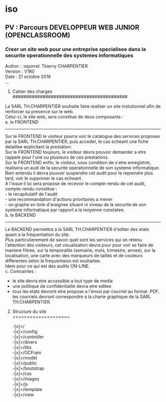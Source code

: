 # iso
## PV : Parcours DEVELOPPEUR WEB JUNIOR (OPENCLASSROOM)
### Creer un site web pour une entreprise specialisee dans la securite operationnelle des systemes informatiques
Author  : :squirrel: Thierry CHARPENTIER  
Version : V1R0  
Date    : 21 octobre 2018  
...
1. Cahier des charges ##########################################  

La SARL TH.CHARPENTIER souhaite faire realiser un site instutionnel afin de renforcer sa presence sur le web.  
Celui-ci, le site web, sera  constitue de deux composants :  
   a. le FRONTEND  
   ______________
   Sur le FRONTEND le visiteur pourra voir le catalogue des services proposes par la SARL TH.CHARPENTIER, puis acceder, le cas echeant une fiche detaillee explicitant la prestation.  
   Sur le FRONTEND toujours, le visiteur devra pouvoir demander a etre rappele pour l'une ou plusieurs de ces prestations.  
   Sur le FRONTEND enfin, le visiteur, sous condition de s'etre enregistrer, realisera un audi de la securite operationnelle de son systeme informatique.  
   Bien entendu il devra pouvoir suspendre cet audit pour le reprendre plus tard, voir le supprimer le cas echeant.  
   A l'issue il lui sera propose de recevoir le compte-rendu de cet audit, compte-rendu constitue :  
      - le recapitulatif de l'audit  
      - une recommandation d'actions prioritaires a mener  
      - un graphe en toile d'araignee situant ni viveau de la securite de son systeme informatique par rapport a la moyenne constatee.  
   b. le BACKEND  
   _____________
   Le BACKEND permettra a la SARL TH.CHARPENTIER d'editer des etats quant a la frequentation du site.  
   Plus particulierement de savoir quel sont les services qui on retenu l'attention des visiteurs, cet visualisation devra pour pour voir se faire de maniere filtree, sur la temporalite (semaine, mois, trimestre, annee), sur la localisation, une carte avec des marqueurs de tailles et de couleurs differentes selon la frequentaion est souhaitee.  
   Idem pour ce qui est des audits ON-LINE.  
   c. Contraintes :  
   - le site devra etre accessible a tout type de media  
   - une politique de confidentialite devra etre editee  
   - tous les etats devront etre propose a l'envoi par courriel au format .PDF, les courriels devront correspondre a la charte graphique de la SARL TH.CHARPENTIER.  
2. Structure du site  
====================

   -[x]>/  
   -[x]>/config  
   -[x]>/controller  
   -[x]>/divers  
   -[x]>/libs  
      -[x]>/OCFram  
   -[x]>/model  
   -[x]>/public  
      -[x]>/bootstrap  
      -[x]>/css  
      -[x]>/images  
      -[x]>/js  
   -[x]>/template  
   -[x]>/view  
